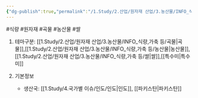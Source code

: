 ```yaml
---
{"dg-publish":true,"permalink":"/1.Study/2.산업/원자재 산업/3.농산물/INFO_식량,가축 등/바스마티/","created":"2024-11-20T21:02:28.920+09:00","updated":"2025-06-26T13:27:54.463+09:00"}
---
```


#식량  #원자재 #곡물 #농산물 #쌀 

1. 테마구분: [[1.Study/2.산업/원자재 산업/3.농산물/INFO_식량,가축 등/곡물\|곡물]],[[1.Study/2.산업/원자재 산업/3.농산물/INFO_식량,가축 등/농산물\|농산물]], [[1.Study/2.산업/원자재 산업/3.농산물/INFO_식량,가축 등/쌀\|쌀]],[[특수미\|특수미]]

2. 기본정보
	- 생산국: [[1.Study/4.국가별 이슈/인도/인도\|인도]], [[파키스탄\|파키스탄]] 


	
